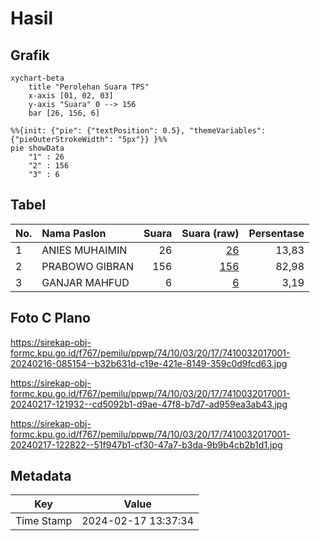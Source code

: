 # Hasil

## Grafik

```mermaid
xychart-beta
    title "Perolehan Suara TPS"
    x-axis [01, 02, 03]
    y-axis "Suara" 0 --> 156
    bar [26, 156, 6]
```

```mermaid
%%{init: {"pie": {"textPosition": 0.5}, "themeVariables": {"pieOuterStrokeWidth": "5px"}} }%%
pie showData
    "1" : 26
    "2" : 156
    "3" : 6
```

## Tabel

| No. | Nama Paslon    | Suara | Suara (raw) | Persentase |
|:--- |:-------------- | -----:| -----------:| ----------:|
| 1   | ANIES MUHAIMIN | 26    | [26][p-1]   | 13,83      |
| 2   | PRABOWO GIBRAN | 156   | [156][p-2]  | 82,98      |
| 3   | GANJAR MAHFUD  | 6     | [6][p-3]    | 3,19       |


[p-1]: https://github.com/gigit-pemilu/pemilu-2024-74-sulawesi-tenggara/blob/main/pilpres/hitung-suara/sub/74-sulawesi-tenggara/sub/10-buton-utara/sub/03-bonegunu/sub/2017-damai-laborona/sub/001-tps/sub/paslon-1.txt
[p-2]: https://github.com/gigit-pemilu/pemilu-2024-74-sulawesi-tenggara/blob/main/pilpres/hitung-suara/sub/74-sulawesi-tenggara/sub/10-buton-utara/sub/03-bonegunu/sub/2017-damai-laborona/sub/001-tps/sub/paslon-2.txt
[p-3]: https://github.com/gigit-pemilu/pemilu-2024-74-sulawesi-tenggara/blob/main/pilpres/hitung-suara/sub/74-sulawesi-tenggara/sub/10-buton-utara/sub/03-bonegunu/sub/2017-damai-laborona/sub/001-tps/sub/paslon-3.txt

## Foto C Plano

https://sirekap-obj-formc.kpu.go.id/f767/pemilu/ppwp/74/10/03/20/17/7410032017001-20240216-085154--b32b631d-c19e-421e-8149-359c0d9fcd63.jpg

https://sirekap-obj-formc.kpu.go.id/f767/pemilu/ppwp/74/10/03/20/17/7410032017001-20240217-121932--cd5092b1-d9ae-47f8-b7d7-ad959ea3ab43.jpg

https://sirekap-obj-formc.kpu.go.id/f767/pemilu/ppwp/74/10/03/20/17/7410032017001-20240217-122822--51f947b1-cf30-47a7-b3da-9b9b4cb2b1d1.jpg


## Metadata

| Key        | Value               |
| ---------- | ------------------- |
| Time Stamp | 2024-02-17 13:37:34 |



